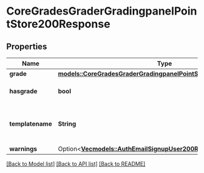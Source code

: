 # CoreGradesGraderGradingpanelPointStore200Response

## Properties

Name | Type | Description | Notes
------------ | ------------- | ------------- | -------------
**grade** | [**models::CoreGradesGraderGradingpanelPointStore200ResponseGrade**](core_grades_grader_gradingpanel_point_store_200_response_grade.md) |  | 
**hasgrade** | **bool** | Does the user have a grade? | 
**templatename** | **String** | The template to use when rendering this data | 
**warnings** | Option<[**Vec<models::AuthEmailSignupUser200ResponseWarningsInner>**](auth_email_signup_user_200_response_warnings_inner.md)> |  | [optional]

[[Back to Model list]](../README.md#documentation-for-models) [[Back to API list]](../README.md#documentation-for-api-endpoints) [[Back to README]](../README.md)


